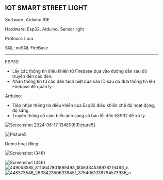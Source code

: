 IOT SMART STREET LIGHT
-----------------------------------------------------------------------------------
Sortware: Arduino IDE

Hardware: Esp32, Arduino, Sensor light

Protocol: Lora 

SQL: noSQL FireBase

 --------------------------------------------------------------------------------
 ESP32:
   - Lấy các thông tin điều khiển từ Firebase dựa vào đường dẫn sau đó truyền đến các đèn.
   - Nhận thông tin từ các đèn tách biệt dựa vào ID sau đó đưa thông tin lên Firebase để quản lý.

Arduino: 
   - Tiếp nhận thông tin điều khiển của Esp32 điều khiển chế độ hoạt động, độ sáng. 
   - Truyền thông số cảm biến ánh sáng và báo lỗi đến ESP32 để xử lý.

![Screenshot 2024-06-17 134809](https://github.com/nnnguyen1604/IOT_SmartStreetLight/assets/124754446/4d50aafe-b4a3-47ba-9253-21ab5f543ac8)![Picture5]


![Picture5](https://github.com/nnnguyen1604/IOT_SmartStreetLight/assets/124754446/cd29fe77-2643-49bd-aacc-ba3887ffa290)


Demo hoạt động 

![Screenshot (346)](https://github.com/nnnguyen1604/IOT_SmartStreetLight/assets/124754446/5a44920e-fff6-44ae-99e9-eaeff27fe3f6)


![Screenshot (346)](https://github.com/nnnguyen1604/IOT_SmartStreetLight/assets/124754446/cff3c740-e02a-4f50-9ef9-6bdd23e81ac8)
![449053585_8114647801899493_1858334538978216483_n](https://github.com/nnnguyen1604/IOT_SmartStreetLight/assets/124754446/79867a5a-5368-49b5-8de6-d4f60a4221da)
![448373546_2638423506338451_3754061036794573936_n](https://github.com/nnnguyen1604/IOT_SmartStreetLight/assets/124754446/e3ff0b2b-82e8-433f-901f-98cbb8f1521c)
